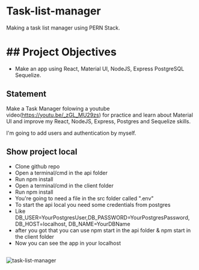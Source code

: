 # Task-list-manager
Making a task list manager using PERN Stack.

# ## Project Objectives

- Make an app using React, Material UI, NodeJS, Express PostgreSQL Sequelize.
## Statement

Make a Task Manager folowing a youtube video(https://youtu.be/_zGL_MU29zs) for practice and learn about Material UI and improve my React, NodeJS, Express, Postgres and Sequelize skills.


I'm going to add users and authentication by myself.

## Show project local

- Clone github repo
- Open a terminal/cmd in the api folder
- Run npm install
- Open a terminal/cmd in the client folder
- Run npm install
- You're going to need a file in the src folder called ".env"
- To start the api local you need some credentials from postgres
- Like DB_USER=YourPostgresUser,DB_PASSWORD=YourPostgresPassword, DB_HOST=localhost, DB_NAME=YourDBName
- after you got that you can use npm start in the api folder & npm start in the client folder
- Now you can see the app in your localhost

## 
![task-list-manager]()